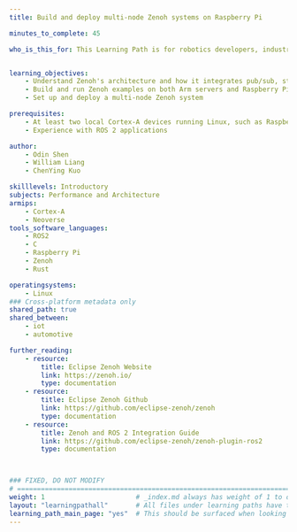 ```yaml
---
title: Build and deploy multi-node Zenoh systems on Raspberry Pi

minutes_to_complete: 45

who_is_this_for: This Learning Path is for robotics developers, industrial automation engineers, and IoT system architects who are building distributed, scalable, and low-latency applications. Whether you're using the Robot Operating System (ROS), developing autonomous systems, or designing multi-node communication frameworks, you can use Eclipse Zenoh on Arm-based platforms, both in the cloud and on local devices like Raspberry Pi.


learning_objectives: 
    - Understand Zenoh's architecture and how it integrates pub/sub, storage, querying, and computation models
    - Build and run Zenoh examples on both Arm servers and Raspberry Pi
    - Set up and deploy a multi-node Zenoh system

prerequisites:
    - At least two local Cortex-A devices running Linux, such as Raspberry Pi 4 or Pi 5. You can also use Arm servers or cloud instances
    - Experience with ROS 2 applications

author: 
    - Odin Shen
    - William Liang
    - ChenYing Kuo

skilllevels: Introductory
subjects: Performance and Architecture
armips:
    - Cortex-A
    - Neoverse
tools_software_languages:
    - ROS2
    - C
    - Raspberry Pi
    - Zenoh
    - Rust

operatingsystems:
    - Linux
### Cross-platform metadata only
shared_path: true
shared_between:
    - iot
    - automotive

further_reading:
    - resource:
        title: Eclipse Zenoh Website
        link: https://zenoh.io/
        type: documentation
    - resource:
        title: Eclipse Zenoh Github
        link: https://github.com/eclipse-zenoh/zenoh
        type: documentation
    - resource:
        title: Zenoh and ROS 2 Integration Guide
        link: https://github.com/eclipse-zenoh/zenoh-plugin-ros2
        type: documentation



### FIXED, DO NOT MODIFY
# ================================================================================
weight: 1                       # _index.md always has weight of 1 to order correctly
layout: "learningpathall"       # All files under learning paths have this same wrapper
learning_path_main_page: "yes"  # This should be surfaced when looking for related content. Only set for _index.md of learning path content.
---
```

